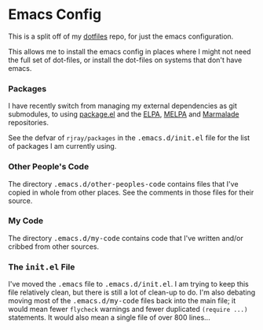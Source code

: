 # Emacs Config

This is a split off of my [dotfiles](https://github.com/rjray/dotfiles) repo,
for just the emacs configuration.

This allows me to install the emacs config in places where I might not need
the full set of dot-files, or install the dot-files on systems that don't
have emacs.

### Packages

I have recently switch from managing my external dependencies as git
submodules, to using [package.el](http://wikemacs.org/wiki/Package.el) and the
[ELPA](https://www.emacswiki.org/emacs/ELPA),
[MELPA](https://www.emacswiki.org/emacs/MELPA)
and [Marmalade](https://www.emacswiki.org/emacs/MarmaladeRepo) repositories.

See the defvar of `rjray/packages` in the <kbd>.emacs.d/init.el</kbd> file for
the list of packages I am currently using.

### Other People's Code

The directory <kbd>.emacs.d/other-peoples-code</kbd> contains files that I've
copied in whole from other places. See the comments in those files for their
source.

### My Code

The directory <kbd>.emacs.d/my-code</kbd> contains code that I've written
and/or cribbed from other sources.

### The <kbd>init.el</kbd> File

I've moved the <kbd>.emacs</kbd> file to <kbd>.emacs.d/init.el</kbd>. I am
trying to keep this file relatively clean, but there is still a lot of clean-up
to do. I'm also debating moving most of the <kbd>.emacs.d/my-code</kbd> files
back into the main file; it would mean fewer `flycheck` warnings and fewer
duplicated `(require ...)` statements. It would also mean a single file of over
800 lines...
